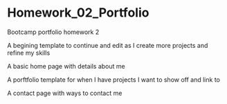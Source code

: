 # Homework_02_Portfolio
Bootcamp portfolio homework 2

A begining template to continue and edit as I create more projects and refine my skills

A basic home page with details about me

A porftfolio template for when I have projects I want to show off and link to

A contact page with ways to contact me
